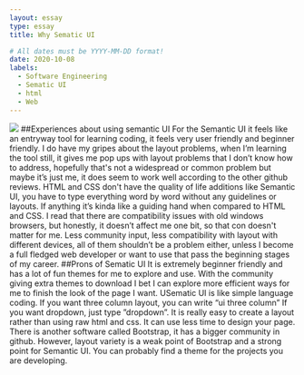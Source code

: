 ```yaml
---
layout: essay
type: essay
title: Why Sematic UI 

# All dates must be YYYY-MM-DD format!
date: 2020-10-08
labels:
  - Software Engineering
  - Sematic UI
  - html
  - Web
---
```


<img class="ui image" src="https://semantic-ui.com/images/devices.png">
    ##Experiences about using semantic UI
For the Semantic UI it feels like an entryway tool for learning coding, it feels very user friendly and beginner friendly. I do have my gripes about the layout problems, when I’m learning the tool still, it gives me pop ups with layout problems that I don’t know how to address, hopefully that's not a widespread or common problem but maybe it’s just me, it does seem to work well according to the other github reviews. HTML and CSS don't have the quality of life additions like Semantic UI, you have to type everything word by word without any guidelines or layouts. If anything it’s kinda like a guiding hand when compared to HTML and CSS. I read that there are compatibility issues with old windows browsers, but honestly, it doesn’t affect me one bit, so that con doesn't matter for me. Less community input, less compatibility with layout with different devices, all of them shouldn’t be a problem either, unless I become a full fledged web developer or want to use that pass the beginning stages of my career.
##Prons of Sematic UI
 It is extremely beginner friendly and has a lot of fun themes for me to explore and use. With the community giving extra themes to download I bet I can explore more efficient ways for me to finish the look of the page I want. USematic UI is like simple language coding. If you want three column layout, you can write “ui three column” If you want dropdown, just type ”dropdown”. It is really easy to create a layout rather than using raw html and css. It can use less time to design your page. There is another software called Bootstrap, it has a bigger community in github. However, layout variety is a weak point of Bootstrap and a strong point for Semantic UI. You can probably find a theme for the projects you are developing. 
